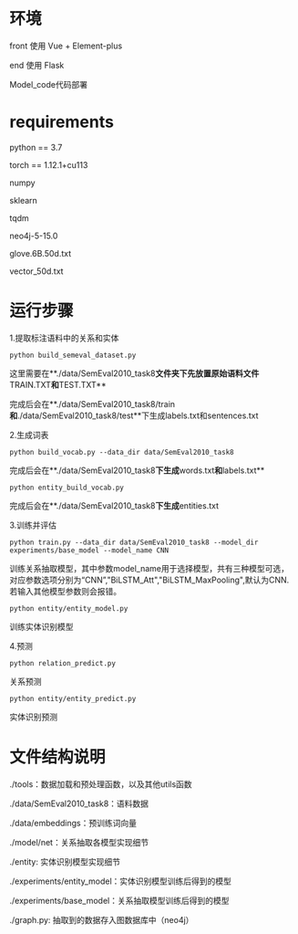 # 环境

front 使用 Vue + Element-plus

end 使用 Flask

Model_code代码部署

# requirements

python  == 3.7

torch == 1.12.1+cu113

numpy

sklearn

tqdm

neo4j-5-15.0

glove.6B.50d.txt

vector_50d.txt


# 运行步骤

1.提取标注语料中的关系和实体

```
python build_semeval_dataset.py
```
这里需要在**./data/SemEval2010_task8**文件夹下先放置原始语料文件**TRAIN.TXT**和**TEST.TXT**

完成后会在**./data/SemEval2010_task8/train**和**./data/SemEval2010_task8/test**下生成labels.txt和sentences.txt

2.生成词表

```
python build_vocab.py --data_dir data/SemEval2010_task8
```

完成后会在**./data/SemEval2010_task8**下生成**words.txt**和**labels.txt**

```
python entity_build_vocab.py 
```

完成后会在**./data/SemEval2010_task8**下生成**entities.txt

3.训练并评估

```
python train.py --data_dir data/SemEval2010_task8 --model_dir experiments/base_model --model_name CNN
```

训练关系抽取模型，其中参数model_name用于选择模型，共有三种模型可选，对应参数选项分别为“CNN”,"BiLSTM_Att","BiLSTM_MaxPooling",默认为CNN.若输入其他模型参数则会报错。

```
python entity/entity_model.py 
```

训练实体识别模型

4.预测

```
python relation_predict.py 
```

关系预测

```
python entity/entity_predict.py 
```

实体识别预测

# 文件结构说明

./tools：数据加载和预处理函数，以及其他utils函数

./data/SemEval2010_task8：语料数据

./data/embeddings：预训练词向量

./model/net：关系抽取各模型实现细节

./entity: 实体识别模型实现细节

./experiments/entity_model：实体识别模型训练后得到的模型

./experiments/base_model：关系抽取模型训练后得到的模型

./graph.py: 抽取到的数据存入图数据库中（neo4j）